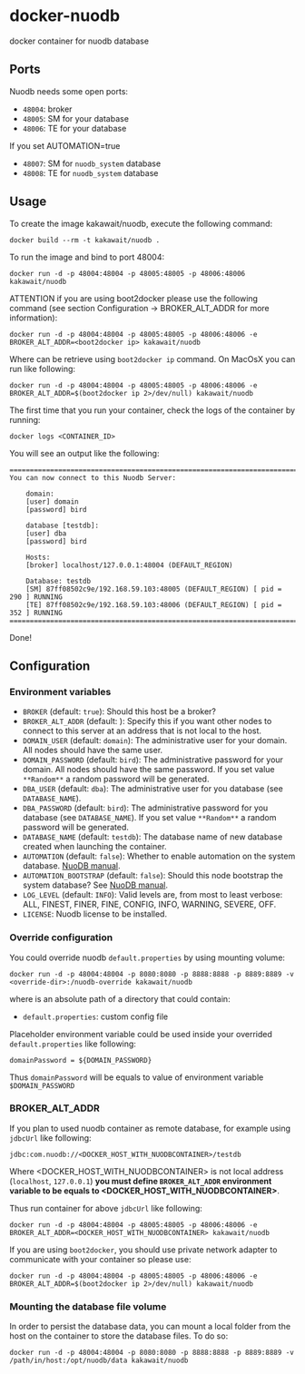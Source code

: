 docker-nuodb
============

docker container for nuodb database

Ports
-----

Nuodb needs some open ports:

- `48004`: broker
- `48005`: SM for your database
- `48006`: TE for your database

If you set AUTOMATION=true

- `48007`: SM for `nuodb_system` database
- `48008`: TE for `nuodb_system` database

Usage
-----

To create the image kakawait/nuodb, execute the following command:

    docker build --rm -t kakawait/nuodb .

To run the image and bind to port 48004:

    docker run -d -p 48004:48004 -p 48005:48005 -p 48006:48006 kakawait/nuodb

ATTENTION if you are using boot2docker please use the following command (see section Configuration -> BROKER_ALT_ADDR for more information):

    docker run -d -p 48004:48004 -p 48005:48005 -p 48006:48006 -e BROKER_ALT_ADDR=<boot2docker ip> kakawait/nuodb

Where <boot2docker ip> can be retrieve using `boot2docker ip` command. On MacOsX you can run like following:

    docker run -d -p 48004:48004 -p 48005:48005 -p 48006:48006 -e BROKER_ALT_ADDR=$(boot2docker ip 2>/dev/null) kakawait/nuodb

The first time that you run your container, check the logs of the container by running:

    docker logs <CONTAINER_ID>

You will see an output like the following:

    ========================================================================================
    You can now connect to this Nuodb Server:

        domain:
        [user] domain
        [password] bird

        database [testdb]:
        [user] dba
        [password] bird
        
        Hosts:
        [broker] localhost/127.0.0.1:48004 (DEFAULT_REGION)
        
        Database: testdb
        [SM] 87ff08502c9e/192.168.59.103:48005 (DEFAULT_REGION) [ pid = 290 ] RUNNING
        [TE] 87ff08502c9e/192.168.59.103:48006 (DEFAULT_REGION) [ pid = 352 ] RUNNING
    ========================================================================================

Done!

Configuration
-------------

### Environment variables

- `BROKER` (default: `true`): Should this host be a broker?
- `BROKER_ALT_ADDR` (default: <HOST IP>): Specify this if you want other nodes to connect to this server at an address that is not local to the host.
- `DOMAIN_USER` (default: `domain`): The administrative user for your domain. All nodes should have the same user.
- `DOMAIN_PASSWORD` (default: `bird`): The administrative password for your domain. All nodes should have the same password. If you set value `**Random**` a random password will be generated.
- `DBA_USER` (default: `dba`): The administrative user for you database (see `DATABASE_NAME`).
- `DBA_PASSWORD` (default: `bird`): The administrative password for you database (see `DATABASE_NAME`). If you set value `**Random**` a random password will be generated.
- `DATABASE_NAME` (default: `testdb`): The database name of new database created when launching the container.
- `AUTOMATION` (default: `false`): Whether to enable automation on the system database. [NuoDB manual](http://dev.nuodb.com).
- `AUTOMATION_BOOTSTRAP` (default: `false`): Should this node bootstrap the system database? See [NuoDB manual](http://dev.nuodb.com).
- `LOG_LEVEL` (default: `INFO`): Valid levels are, from most to least verbose: ALL, FINEST, FINER, FINE, CONFIG, INFO, WARNING, SEVERE, OFF.
- `LICENSE`: Nuodb license to be installed.

### Override configuration

You could override nuodb `default.properties` by using mounting volume:

    docker run -d -p 48004:48004 -p 8080:8080 -p 8888:8888 -p 8889:8889 -v <override-dir>:/nuodb-override kakawait/nuodb

where <override-dir> is an absolute path of a directory that could contain:

- `default.properties`: custom config file

Placeholder environment variable could be used inside your overrided `default.properties` like following:

    domainPassword = ${DOMAIN_PASSWORD}

Thus `domainPassword` will be equals to value of environment variable `$DOMAIN_PASSWORD`

### BROKER_ALT_ADDR

If you plan to used nuodb container as remote database, for example using `jdbcUrl` like following:

    jdbc:com.nuodb://<DOCKER_HOST_WITH_NUODBCONTAINER>/testdb

Where <DOCKER_HOST_WITH_NUODBCONTAINER> is not local address (`localhost`, `127.0.0.1`) **you must define `BROKER_ALT_ADDR` environment variable to be equals to <DOCKER_HOST_WITH_NUODBCONTAINER>**.

Thus run container for above `jdbcUrl` like following:

    docker run -d -p 48004:48004 -p 48005:48005 -p 48006:48006 -e BROKER_ALT_ADDR=<DOCKER_HOST_WITH_NUODBCONTAINER> kakawait/nuodb

If you are using `boot2docker`, you should use private network adapter to communicate with your container so please use:

    docker run -d -p 48004:48004 -p 48005:48005 -p 48006:48006 -e BROKER_ALT_ADDR=$(boot2docker ip 2>/dev/null) kakawait/nuodb

### Mounting the database file volume

In order to persist the database data, you can mount a local folder from the host on the container to store the database files. To do so:

    docker run -d -p 48004:48004 -p 8080:8080 -p 8888:8888 -p 8889:8889 -v /path/in/host:/opt/nuodb/data kakawait/nuodb